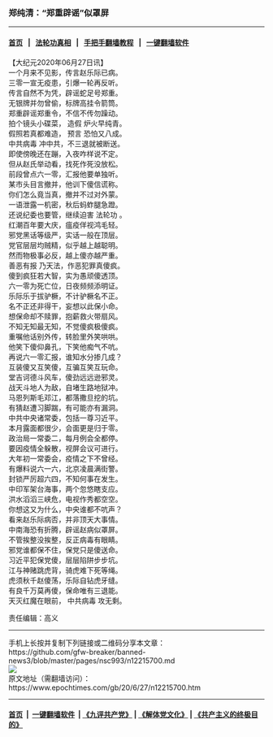 ### 郑纯清：“郑重辟谣”似罩屏
------------------------

#### [首页](https://github.com/gfw-breaker/banned-news3/blob/master/README.md) &nbsp;&nbsp;|&nbsp;&nbsp; [法轮功真相](https://github.com/begood0513/basic/blob/master/README.md)  &nbsp;&nbsp;|&nbsp;&nbsp; [手把手翻墙教程](https://github.com/gfw-breaker/guides/wiki)  &nbsp;&nbsp;|&nbsp;&nbsp; [一键翻墙软件](https://github.com/gfw-breaker/nogfw/blob/master/README.md)  



<div><p>
 【大纪元2020年06月27日讯】
 <br/>
 一个月来不见影，传言赵乐际已病。
 <br/>
 三零一宣无疫患，引爆一轮再反听。
 <br/>
 传言自然不为凭，辟谣蛇足号郑重。
 <br/>
 无银牌并勿曾偷，标牌高挂令箭筒。
 <br/>
 郑重辟谣郑重令，不信不传勿躁动。
 <br/>
 拍个镜头小碟菜，
 <ok href="https://www.epochtimes.com/gb/tag/%E9%80%A0%E5%81%87.html">
  造假
 </ok>
 炉火早纯青。
 <br/>
 假照若真都难造，
 <ok href="https://www.epochtimes.com/gb/tag/%E9%A2%84%E8%A8%80.html">
  预言
 </ok>
 恐怕又八成。
 <br/>
 <ok href="https://www.epochtimes.com/gb/tag/%E4%B8%AD%E5%85%B1%E7%97%85%E6%AF%92.html">
  中共病毒
 </ok>
 冲中共，不三退就被断送。
 <br/>
 即使傍晚还在蹦，入夜咋样说不定。
 <br/>
 但从赵氏举动看，找死作死没放松。
 <br/>
 前段曾点六一零，汇报他要单独听。
 <br/>
 某市头目言撤并，他训下傻信谎称。
 <br/>
 你们怎么竟当真，撤并不过对外蒙。
 <br/>
 一语泄露一机密，秋后蚂蚱腿急蹬。
 <br/>
 还说纪委也要管，继续迫害
 <ok href="https://www.epochtimes.com/gb/tag/%E6%B3%95%E8%BD%AE%E5%8A%9F.html">
  法轮功
 </ok>
 。
 <br/>
 红潮百年要大庆，瘟疫佯视鸿毛轻。
 <br/>
 邪党黑话等级严，实话一般在顶层。
 <br/>
 党官层层均贼精，似乎越上越聪明。
 <br/>
 然而物极事必反，越上傻亦越严重。
 <br/>
 <ok href="https://www.epochtimes.com/gb/tag/%E5%96%84%E6%81%B6%E6%9C%89%E6%8A%A5.html">
  善恶有报
 </ok>
 乃天法，作恶犯罪真傻疯。
 <br/>
 傻到疯狂若大智，实为愚顽傻透顶。
 <br/>
 六一零为死亡位，日夜频频添明证。
 <br/>
 乐际乐于拔驴橛，不计驴橛名不正。
 <br/>
 名不正还非得干，妄想以此保小命。
 <br/>
 想保命却不赎罪，抱薪救火带扇风。
 <br/>
 不知无知最无知，不觉傻疯极傻疯。
 <br/>
 重嘱他话别外传，转脸里外笑哄哄。
 <br/>
 他笑下傻仰鼻孔，下笑他痴气不吭。
 <br/>
 再说六一零汇报，谁知水分掺几成？
 <br/>
 互装傻又互笑傻，互骗互笑互玩命。
 <br/>
 堂吉诃德斗风车，傻劲远远逊邪灵。
 <br/>
 战天斗地人为敌，自堵生路地狱冲。
 <br/>
 马恩列斯毛邓江，都落撒旦挖的坑。
 <br/>
 有猜赵遭习脚踹，有可能亦有漏洞。
 <br/>
 中共中央诸常委，包括一尊习近平。
 <br/>
 本月露面都很少，会面更是归于零。
 <br/>
 政治局一常委二，每月例会全都停。
 <br/>
 要因疫情全躲散，视屏会议可进行。
 <br/>
 大年初一常委会，疫情之下不曾经。
 <br/>
 有爆料说六一六，北京凌晨满街警。
 <br/>
 封锁严厉超六四，不知何事在发生。
 <br/>
 中印军架台海事，两个忽悠瞎支应。
 <br/>
 洪水滔滔三峡危，电视作秀都空空。
 <br/>
 你想这又为什么，中央谁都不吭声？
 <br/>
 看来赵乐际病否，并非顶天大事情。
 <br/>
 中南海恐有折腾，辟谣赵病似罩屏。
 <br/>
 不管挨整没挨整，反正病毒有眼睛。
 <br/>
 邪党谁都保不住，保党只是傻送命。
 <br/>
 习近平犯保党傻，层层陷阱步步坑。
 <br/>
 江与神赌跳虎背，骑虎难下死等绳。
 <br/>
 虎须秋千赵傻荡，乐际自钻虎牙缝。
 <br/>
 有良千万莫再傻，保命唯有三退能。
 <br/>
 天灭红魔在眼前，
 <ok href="https://www.epochtimes.com/gb/tag/%E4%B8%AD%E5%85%B1%E7%97%85%E6%AF%92.html">
  中共病毒
 </ok>
 攻无剩。
</p>
<p>
 责任编辑：高义
</p>
</div>
<hr/>
手机上长按并复制下列链接或二维码分享本文章：<br/>
https://github.com/gfw-breaker/banned-news3/blob/master/pages/nsc993/n12215700.md <br/>
<a href='https://github.com/gfw-breaker/banned-news3/blob/master/pages/nsc993/n12215700.md'><img src='https://github.com/gfw-breaker/banned-news3/blob/master/pages/nsc993/n12215700.md.png'/></a> <br/>
原文地址（需翻墙访问）：https://www.epochtimes.com/gb/20/6/27/n12215700.htm


------------------------
#### [首页](https://github.com/gfw-breaker/banned-news3/blob/master/README.md) &nbsp;|&nbsp; [一键翻墙软件](https://github.com/gfw-breaker/nogfw/blob/master/README.md) &nbsp;| [《九评共产党》](https://github.com/gfw-breaker/9ping.md/blob/master/README.md#九评之一评共产党是什么) | [《解体党文化》](https://github.com/gfw-breaker/jtdwh.md/blob/master/README.md) | [《共产主义的终极目的》](https://github.com/gfw-breaker/gczydzjmd.md/blob/master/README.md)


<img src='http://gfw-breaker.win/banned-news3/pages/nsc993/n12215700.md' width='0px' height='0px'/>